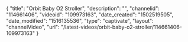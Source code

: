 {
    "title": "Orbit Baby O2 Stroller",
    "description": "",
    "channelid": "114661406",
    "videoid": "109973163",
    "date_created": "1502519505",
    "date_modified": "1516135536",
    "type": "captivate",
    "layout": "channelVideo",
    "url": "\/latest-videos\/orbit-baby-o2-stroller\/114661406-109973163"
}